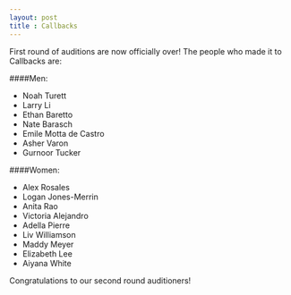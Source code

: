 ```yaml
---
layout: post
title : Callbacks
---
```

First round of auditions are now officially over! The people who made it to Callbacks are:

####Men:
* Noah Turett
* Larry Li
* Ethan Baretto
* Nate Barasch
* Emile Motta de Castro
* Asher Varon
* Gurnoor Tucker

####Women:
* Alex Rosales
* Logan Jones-Merrin
* Anita Rao
* Victoria Alejandro
* Adella Pierre
* Liv Williamson
* Maddy Meyer
* Elizabeth Lee
* Aiyana White

Congratulations to our second round auditioners!